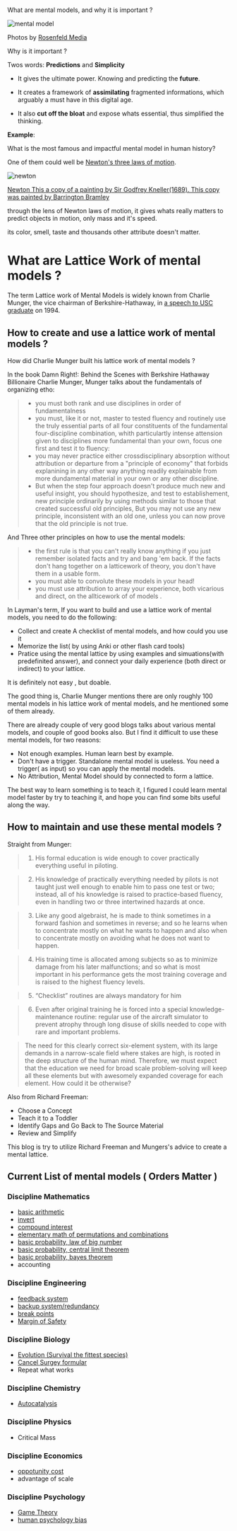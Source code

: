 #
What are mental models, and why it is important ?

![mental model](https://dl.dropboxusercontent.com/spa/8a95omz6xkznrmw/3l_e7kvf.png)

Photos by [Rosenfeld Media](https://www.flickr.com/photos/rosenfeldmedia/2141071329/in/photolist-4eRjGU-9vR4hi-4hQ1jW-vSWTgw-4eMopn-4eRmPj-8S5nfv-4eMork-obad7D-nrzjH-69bkE3-9hLGic-9vU5J9-4eMos2-7wTr3X-oCWty9-4eRkPh-82BVKm-4gcxUV-G8Hawg-4eMn3z-4hPHYo-4eRmFj-4eMmCc-FdfKqu-FZxvmG-aER2EZ-4eMnZa-88fhph-4eMo7a-FdrrDp-4eRkbJ-3o89ER-G2RhNM-wMDsWY-4eRkih-4eMSnx-4eMJjZ-F8ymR-4g87qm-4eMnX4-4eMmwp-4uVYGd-8wNc9Y-aEUS87-4eRkkq-h3DfMW-h3CRca-FdgHsQ-aEUSmL/)


Why is it important ?

Twos words: __Predictions__ and __Simplicity__

* It gives the ultimate power. Knowing and predicting the __future__.

* It creates a framework of __assimilating__ fragmented informations, which arguably a must have in this digital age.

* It also __cut off the bloat__ and expose whats essential, thus simplified the thinking.

**Example**:

What is the most famous and impactful mental model in human history?

One of them could well be [Newton's three laws of motion](https://en.wikipedia.org/wiki/Newton%27s_laws_of_motion).

![newton](https://upload.wikimedia.org/wikipedia/commons/3/39/GodfreyKneller-IsaacNewton-1689.jpg)

[Newton This a copy of a painting by Sir Godfrey Kneller(1689). This copy was painted by Barrington Bramley](https://commons.wikimedia.org/w/index.php?curid=37337)

through the lens of Newton laws of motion, it gives whats really matters to predict objects in motion, only mass and it's speed.

its color, smell, taste and thousands other attribute doesn't matter.



# What are Lattice Work of mental models ?


The term Lattice work of Mental Models is widely known from Charlie Munger, the vice chairman of Berkshire-Hathaway, in [a speech to USC graduate](https://old.ycombinator.com/munger.html) on 1994.


## How to create and use a lattice work of mental models ?

How did Charlie Munger built his lattice work of mental models ?

In the book Damn Right!: Behind the Scenes with Berkshire Hathaway Billionaire Charlie Munger, Munger talks about the fundamentals of organizing etho:

>* you must both rank and use disciplines in order of fundamentalness
>* you must, like it or not, master to tested fluency and routinely use the truly essential parts of all four constituents of the fundamental four-discipline combination, whith particulartly intense attension given to disciplines more fundamental than your own, focus one first and test it to fluency:
>* you may never practice either crossdisciplinary absorption without attribution or departure from a "principle of economy" that forbids explanining in any other way anything readily explainable from more dundamental material in your own or any other discipline.
>* But when the step four approach doesn't produce much new and useful insight, you should hypothesize, and test to establishement, new principle ordinarily by using methods similar to those that created successful old principles, But you may not use any new principle, inconsistent with an old one, unless you can now prove that the old principle is not true.

And Three other principles on how to use the mental models:

>* the first rule is that you can't really know anything if you just remember isolated facts and try and bang 'em back. If the facts don't hang together on a latticework of theory, you don't have them in a usable form.
>* you must able to convolute these models in your head!
>* you must use attribution to array your experience, both vicarious and direct, on the allticework of of models .

In Layman's term, If you want to build and use a lattice work of mental models, you need to do the following:

* Collect and create A checklist of mental models, and how could you use it
* Memorize the list( by using Anki or other flash card tools)
* Pratice using the mental lattice by using examples and simuations(with predefinited answer), and connect your daily experience (both direct or indirect) to your lattice.

It is definitely not easy , but doable.

The good thing is, Charlie Munger mentions there are only roughly 100 mental models in his lattice work of mental models, and he mentioned some of them already.

There are already couple of very good blogs talks about various mental models, and couple of good books also. But I find it difficult to use these mental models, for two reasons:

* Not enough examples. Human learn best by example.
* Don't have a trigger. Standalone mental model is useless. You need a trigger( as input) so you can apply the mental models.
* No Attribution, Mental Model should by connected to form a lattice.

The best way to learn something is to teach it, I figured I could learn mental model faster by try to teaching it, and hope you can find some bits useful along the way.


## How to maintain and use these mental models ?

Straight from Munger:

> 1) His formal education is wide enough to cover practically everything useful in piloting.

>2) His knowledge of practically everything needed by pilots is not taught just well enough to enable him to pass one test or two; instead, all of his knowledge is raised to practice-based fluency, even in handling two or three intertwined hazards at once.

>3) Like any good algebraist, he is made to think sometimes in a forward fashion and sometimes in reverse; and so he learns when to concentrate mostly on what he wants to happen and also when to concentrate mostly on avoiding what he does not want to happen.

>4) His training time is allocated among subjects so as to minimize damage from his later malfunctions; and so what is most important in his performance gets the most training coverage and is raised to the highest fluency levels.

>5) “Checklist” routines are always mandatory for him

>6) Even after original training he is forced into a special knowledge-maintenance routine: regular use of the aircraft simulator to prevent atrophy through long disuse of skills needed to cope with rare and important problems.

>The need for this clearly correct six-element system, with its large demands in a narrow-scale field where stakes are high, is rooted in the deep structure of the human mind. Therefore, we must expect that the education we need for broad scale problem-solving will keep all these elements but with awesomely expanded coverage for each element. How could it be otherwise?


Also from Richard Freeman:

* Choose a Concept
* Teach it to a Toddler
* Identify Gaps and Go Back to The Source Material
* Review and Simplify

This blog is try to utilize Richard Freeman and Mungers's advice to create a mental lattice.


## Current List of mental models ( Orders Matter )

### Discipline Mathematics

* [basic arithmetic](./Discipline-Mathematics-BasicArithmetic.md)
* [invert](./discipline_mathematics,invert.md)
* [compound interest](./discipline_mathematics,compound_interest.md)
* [elementary math of permutations and combinations](./discipline_mathematics,elementary_math_of_permutat.md)
* [basic probability, law of big number](discipline_mathematics,basic_probability,_law_of_b.md)
* [basic probability, central limit theorem](discipline_mathematics,basic_probability,_central_.md)
* [basic probability, bayes theorem](discipline_mathematics,basic_probability,_central_.md)
* accounting

### Discipline Engineering

* [feedback system](./discipline_engineering,feedback_system.md)
* [backup system/redundancy](./discipline_engineering,backup_systemredundancy.md)
* [break points](./discipline_engineering,break_points.md)
* [Margin of Safety](./discipline_engineering,_margin_of_safety.md)

### Discipline Biology

* [Evolution (Survival the fittest species)](./discipline-biology-evolution.md)
* [Cancel Surgey formular](./discipline-biology-cancel-surgery-formular.md)
* Repeat what works



### Discipline Chemistry

* [Autocatalysis](./discipline_chemistry,autocatalysis.md)

### Discipline Physics

* Critical Mass


### Discipline Economics

* [oppotunity cost](./discipline_economics,oppotunity_cost.md)
* advantage of scale


### Discipline Psychology

* [Game Theory](discipline_psychology,_game_theory.md)
* [human psychology bias](./discipline_psychology_,_human_psychology_bias.md)



